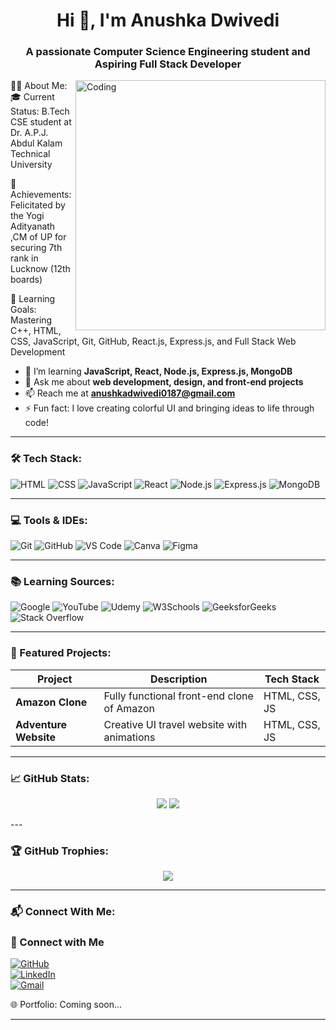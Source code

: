 <h1 align="center">Hi 👋, I'm Anushka Dwivedi</h1>
<h3 align="center">A passionate Computer Science Engineering student and Aspiring Full Stack Developer</h3>

<img align="right" alt="Coding" width="400" src="https://cdn.dribbble.com/users/1059583/screenshots/4171367/coding-freak.gif" />

👩‍💻 About Me:
🎓 Current Status: B.Tech CSE student at Dr. A.P.J. Abdul Kalam Technical University

🌟 Achievements: Felicitated by the Yogi Adityanath ,CM of UP for securing 7th rank in Lucknow (12th boards)

🧠 Learning Goals: Mastering C++, HTML, CSS, JavaScript, Git, GitHub, React.js, Express.js, and Full Stack Web Development
- 🌱 I’m learning **JavaScript, React, Node.js, Express.js, MongoDB**
- 💬 Ask me about **web development, design, and front-end projects**
- 📫 Reach me at **anushkadwivedi0187@gmail.com**
- ⚡ Fun fact: I love creating colorful UI and bringing ideas to life through code!

---

### 🛠️ Tech Stack:
![HTML](https://img.shields.io/badge/HTML5-e34c26?style=for-the-badge&logo=html5&logoColor=white)
![CSS](https://img.shields.io/badge/CSS3-264de4?style=for-the-badge&logo=css3&logoColor=white)
![JavaScript](https://img.shields.io/badge/JavaScript-f7df1e?style=for-the-badge&logo=javascript&logoColor=black)
![React](https://img.shields.io/badge/React-20232A?style=for-the-badge&logo=react&logoColor=61DAFB)
![Node.js](https://img.shields.io/badge/Node.js-339933?style=for-the-badge&logo=nodedotjs&logoColor=white)
![Express.js](https://img.shields.io/badge/Express.js-000000?style=for-the-badge&logo=express&logoColor=white)
![MongoDB](https://img.shields.io/badge/MongoDB-4ea94b?style=for-the-badge&logo=mongodb&logoColor=white)

---

### 💻 Tools & IDEs:
![Git](https://img.shields.io/badge/Git-F05032?style=for-the-badge&logo=git&logoColor=white)
![GitHub](https://img.shields.io/badge/GitHub-181717?style=for-the-badge&logo=github&logoColor=white)
![VS Code](https://img.shields.io/badge/VS_Code-0078D4?style=for-the-badge&logo=visual-studio-code&logoColor=white)
![Canva](https://img.shields.io/badge/Canva-00C4CC?style=for-the-badge&logo=canva&logoColor=white)
![Figma](https://img.shields.io/badge/Figma-f24e1e?style=for-the-badge&logo=figma&logoColor=white)

---

### 📚 Learning Sources:
![Google](https://img.shields.io/badge/Google-4285F4?style=for-the-badge&logo=google&logoColor=white)
![YouTube](https://img.shields.io/badge/YouTube-FF0000?style=for-the-badge&logo=youtube&logoColor=white)
![Udemy](https://img.shields.io/badge/Udemy-A435F0?style=for-the-badge&logo=udemy&logoColor=white)
![W3Schools](https://img.shields.io/badge/W3Schools-2F8D46?style=for-the-badge&logo=w3schools&logoColor=white)
![GeeksforGeeks](https://img.shields.io/badge/GeeksforGeeks-00FF00?style=for-the-badge&logo=geeksforgeeks&logoColor=white)
![Stack Overflow](https://img.shields.io/badge/Stack%20Overflow-F58025?style=for-the-badge&logo=stackoverflow&logoColor=white)

---

### 🌟 Featured Projects:

| Project | Description | Tech Stack |
|--------|-------------|------------|
| **Amazon Clone** | Fully functional front-end clone of Amazon | HTML, CSS, JS |
| **Adventure Website** | Creative UI travel website with animations | HTML, CSS, JS |
---

### 📈 GitHub Stats:
<p align="center">
  <img src="https://github-readme-stats.vercel.app/api?username=AnushkaDwivedi&show_icons=true&theme=tokyonight" />
  <img src="https://github-readme-streak-stats.herokuapp.com/?user=AnushkaDwivedi&theme=tokyonight"/>
</p>
---

### 🏆 GitHub Trophies:
<p align="center">
  <img src="https://github-profile-trophy.vercel.app/?username=AnushkaDwivedi&theme=tokyonight&row=1&column=7"/>
</p>

---

### 📬 Connect With Me:
### 🤝 Connect with Me

[![GitHub](https://img.shields.io/badge/GitHub-100000?style=for-the-badge&logo=github&logoColor=white)](https://github.com/Anushkadwivedi0187)  
[![LinkedIn](https://img.shields.io/badge/LinkedIn-0077B5?style=for-the-badge&logo=linkedin&logoColor=white)](https://www.linkedin.com/in/anushka-dwivedi-6ab937255?utm_source=share&utm_campaign=share_via&utm_content=profile&utm_medium=android_app)  
[![Gmail](https://img.shields.io/badge/Gmail-D14836?style=for-the-badge&logo=gmail&logoColor=white)](mailto:anushkadwivedi0187@gmail.com)

🌐 Portfolio: Coming soon...

---


